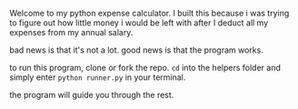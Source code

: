 Welcome to my python expense calculator. I built this because i was trying to figure out how little money i would be left with after I deduct all my expenses from my annual salary.

bad news is that it's not a lot. good news is that the program works.

to run this program, clone or fork the repo. ```cd``` into the helpers folder and simply enter ```python runner.py``` in your terminal.

the program will guide you through the rest.
